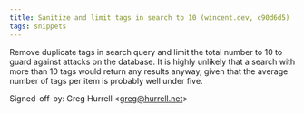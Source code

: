 ```yaml
---
title: Sanitize and limit tags in search to 10 (wincent.dev, c90d6d5)
tags: snippets
---
```


Remove duplicate tags in search query and limit the total number to 10 to guard against attacks on the database. It is highly unlikely that a search with more than 10 tags would return any results anyway, given that the average number of tags per item is probably well under five.

Signed-off-by: Greg Hurrell &lt;greg@hurrell.net&gt;
